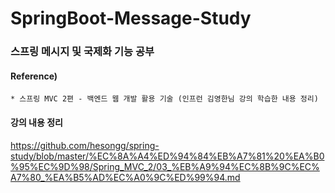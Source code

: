 # SpringBoot-Message-Study


### 스프링 메시지 및 국제화 기능 공부


#### Reference) 
	* 스프링 MVC 2편 - 백엔드 웹 개발 활용 기술 (인프런 김영한님 강의 학습한 내용 정리)

  
#### 강의 내용 정리
https://github.com/hesongg/spring-study/blob/master/%EC%8A%A4%ED%94%84%EB%A7%81%20%EA%B0%95%EC%9D%98/Spring_MVC_2/03_%EB%A9%94%EC%8B%9C%EC%A7%80_%EA%B5%AD%EC%A0%9C%ED%99%94.md
